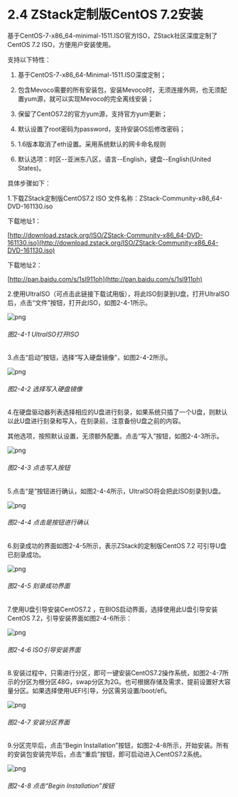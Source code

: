 # 2.4 ZStack定制版CentOS 7.2安装

基于CentOS-7-x86_64-minimal-1511.ISO官方ISO，ZStack社区深度定制了CentOS 7.2 ISO，方便用户安装使用。

支持以下特性：

1. 基于CentOS-7-x86_64-Minimal-1511.ISO深度定制；

2. 包含Mevoco需要的所有安装包，安装Mevoco时，无须连接外网，也无须配置yum源，就可以实现Mevoco的完全离线安装；

3. 保留了CentOS7.2的官方yum源，支持官方yum更新；

4. 默认设置了root密码为password，支持安装OS后修改密码；

5. 1.6版本取消了eth设置。采用系统默认的网卡命名规则

6. 默认选项：时区--亚洲东八区，语言--English，键盘--English(United States)。

具体步骤如下：


1.下载ZStack定制版CentOS7.2 ISO
文件名称：ZStack-Community-x86_64-DVD-161130.iso

下载地址1：

[http://download.zstack.org/ISO/ZStack-Community-x86_64-DVD-161130.iso](http://download.zstack.org/ISO/ZStack-Community-x86_64-DVD-161130.iso)

下载地址2：

[http://pan.baidu.com/s/1sl911oh](http://pan.baidu.com/s/1sl911oh)

2.使用UltraISO（可点击此链接下载试用版），将此ISO刻录到U盘，打开UltraISO后，点击“文件”按钮，打开此ISO，如图2-4-1所示。

![png](../images/2-4-1.png "图2-4-1 UltraISO打开ISO")
###### 图2-4-1 UltraISO打开ISO 
  
3.点击“启动”按钮，选择“写入硬盘镜像”，如图2-4-2所示。

![png](../images/2-4-2.png "图2-4-2 选择写入硬盘镜像")
###### 图2-4-2 选择写入硬盘镜像
 

4.在硬盘驱动器列表选择相应的U盘进行刻录，如果系统只插了一个U盘，则默认以此U盘进行刻录和写入，在刻录前，注意备份U盘之前的内容。

其他选项，按照默认设置，无须额外配置。点击“写入”按钮，如图2-4-3所示。

![png](../images/2-4-3.png "图2-4-3 点击写入按钮")
###### 图2-4-3 点击写入按钮

5.点击“是”按钮进行确认，如图2-4-4所示，UltraISO将会把此ISO刻录到U盘。

![png](../images/2-4-4.png "图2-4-4 点击是按钮进行确认")
###### 图2-4-4 点击是按钮进行确认

6.刻录成功的界面如图2-4-5所示，表示ZStack的定制版CentOS 7.2 可引导U盘已刻录成功。

![png](../images/2-4-3.png "图2-4-5 刻录成功界面") 
###### 图2-4-5 刻录成功界面

7.使用U盘引导安装CentOS7.2 ，在BIOS启动界面，选择使用此U盘引导安装CentOS 7.2，引导安装界面如图2-4-6所示：

![png](../images/2-4-3.png "图2-4-6 ISO引导安装界面") 
###### 图2-4-6 ISO引导安装界面

8.安装过程中，只需进行分区，即可一键安装CentOS7.2操作系统，如图2-4-7所示的分区为根分区48G，swap分区为2G。也可根据存储及需求，提前设置好大容量分区。如果选择使用UEFI引导，分区需另设置/boot/efi。

![png](../images/2-4-7.png "图2-4-7 安装分区界面") 
###### 图2-4-7 安装分区界面

9.分区完毕后，点击“Begin Installation”按钮，如图2-4-8所示，开始安装。所有的安装包安装完毕后，点击“重启”按钮，即可启动进入CentOS7.2系统。

![png](../images/2-4-8.png "图2-4-8  点击“Begin Installation”按钮") 
###### 图2-4-8 点击“Begin Installation”按钮

